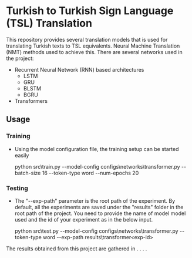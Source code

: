 # Turkish to Turkish Sign Language (TSL) Translation
This repository provides several translation models that is used for translating Turkish texts to TSL equivalents. Neural Machine Translation (NMT) methods used to achieve this. There are several networks used in the project:
* Recurrent Neural Network (RNN) based architectures
  * LSTM
  * GRU
  * BLSTM
  * BGRU
* Transformers

## Usage
### Training
* Using the model configuration file, the training setup can be started easily

    python src\train.py --model-config configs\networks\transformer.py --batch-size 16 --token-type word --num-epochs 20 

### Testing
* The "--exp-path" parameter is the root path of the experiment. By default, all the experiments are saved under the "results" folder in the root path of the project. You need to provide the name of model model used and the id of your experiment as in the below input. 

    python src\test.py --model-config configs\networks\transformer.py --token-type word --exp-path results\transformer\<exp-id>
    
The results obtained from this project are gathered in <this-paper>.
.
.
.
